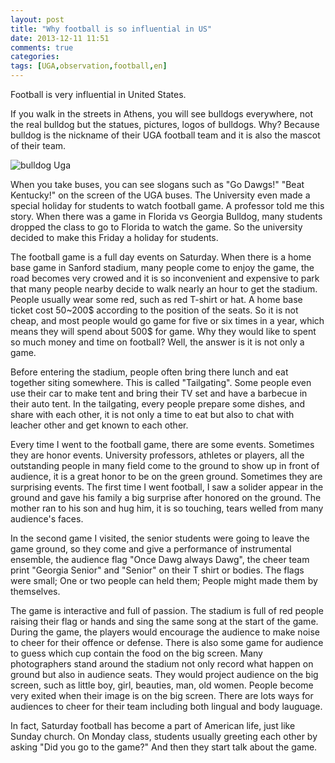 ```yaml
---
layout: post
title: "Why football is so influential in US"
date: 2013-12-11 11:51
comments: true
categories: 
tags: [UGA,observation,football,en]
---
```

Football is very influential in United States.  

If you walk in the streets in Athens, you will see bulldogs everywhere, not the real bulldog but the statues, pictures, logos of bulldogs. Why? Because bulldog is the nickname of their UGA football team and it is also the mascot of their team.  

![bulldog Uga](https://raw.github.com/lukezhg/Freyja/master/bulldog.png)  

When you take buses, you can see slogans such as "Go Dawgs!" "Beat Kentucky!" on the screen of the UGA buses. The University even made a special holiday for students to watch football game. A professor told me this story. When there was a game in Florida vs Georgia Bulldog, many students dropped the class to go to Florida to watch the game. So the university decided to make this Friday a holiday for students.  

The football game is a full day events on Saturday. When there is a home base game in Sanford stadium, many people come to enjoy the game, the road becomes very crowed and it is so inconvenient and expensive to park that many people nearby decide to walk nearly an hour to get the stadium. People usually wear some red, such as red T-shirt or hat. A home base ticket cost 50~200$ according to the position of the seats. So it is not cheap, and most people would go game for five or six times in a year, which means they will spend about 500$ for game. Why they would like to spent so much money and time on football? Well, the answer is it is not only a game.  

Before entering the stadium, people often bring there lunch and eat together siting somewhere. This is called "Tailgating". Some people even use their car to make tent and bring their TV set and have a barbecue in their auto tent. In the tailgating, every people prepare some dishes, and share with each other, it is not only a time to eat but also to chat with leacher other and get known to each other.  

Every time I went to the football game, there are some events. Sometimes they are honor events. University professors, athletes or players, all the outstanding people in many field come to the ground to show up in front of audience, it is a great honor to be on the green ground. Sometimes they are surprising events. The first time I went football, I saw a solider appear in the ground and gave his family a big surprise after honored on the ground. The mother ran to his son and hug him, it is so touching, tears welled from many audience's faces.  

In the second game I visited, the senior students were going to leave the game ground, so they come and give a performance of instrumental ensemble, the audience flag "Once Dawg always Dawg", the cheer team print "Georgia Senior" and "Senior" on their T shirt or bodies. The flags were small; One or two people can held them; People might made them by themselves.  

The game is interactive and full of passion. The stadium is full of red people raising their flag or hands and sing the same song at the start of the game. During the game, the players would encourage the audience to make noise to cheer for their offence or defense. There is also some game for audience to guess which cup contain the food on the big screen. Many photographers stand around the stadium not only record what happen on ground but also in audience seats. They would project audience on the big screen, such as little boy, girl, beauties, man, old women. People become very exited when their image is on the big screen. There are lots ways for audiences to cheer for their team including both lingual and body lauguage.  

In fact, Saturday football has become a part of American life, just like Sunday church. On Monday class, students usually greeting each other by asking "Did you go to the game?" And then they start talk about the game.  